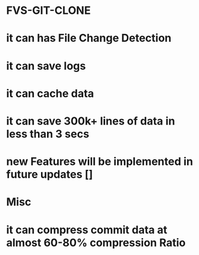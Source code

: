 # FVS-GIT-CLONE

# it can has File Change Detection
# it can save logs
# it can cache data
# it can save 300k+ lines of data in less than 3 secs
# new Features will be implemented in future updates []

# Misc
# it can compress commit data at almost 60-80% compression Ratio
